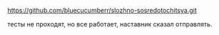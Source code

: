 https://github.com/bluecucumberr/slozhno-sosredotochitsya.git

тесты не проходят, но все работает, наставник сказал отправлять.
